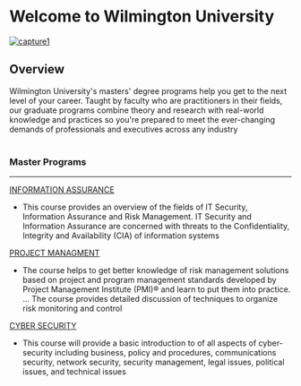 # Welcome to Wilmington University

[![capture1](https://user-images.githubusercontent.com/44885441/48521130-2ff67780-e841-11e8-8efa-807518dbd66f.PNG)](https://www.youtube.com/watch?v=2YAptB1_6uQ "Click to watch AGILETEAM promotional video")

## Overview

Wilmington University's masters' degree programs help you get to the next level of your career. Taught by faculty who are practitioners in their fields, our graduate programs combine theory and research with real-world knowledge and practices so you're prepared to meet the ever-changing demands of professionals and executives across any industry
<br/>
<br>

### Master Programs
---

[INFORMATION ASSURANCE](Program-1.md)

- This course provides an overview of the fields of IT Security, Information Assurance and Risk Management. IT Security and Information Assurance are concerned with threats to the Confidentiality, Integrity and Availability (CIA) of information systems 

[PROJECT MANAGMENT](Program-2.md)

- The course helps to get better knowledge of risk management solutions based on project and program management standards developed by Project Management Institute (PMI)® and learn to put them into practice. ... The course provides detailed discussion of techniques to organize risk monitoring and control

[CYBER SECURITY](Program-3.md) 

- This course will provide a basic introduction to of all aspects of cyber-security including
business, policy and procedures, communications security, network security, security
management, legal issues, political issues, and technical issues
